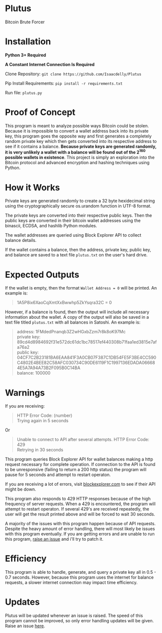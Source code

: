 # Plutus

Bitcoin Brute Forcer<br/>

#
# Installation

<b>Python 3+ Required</b> 

<b>A Constant Internet Connection Is Required</b>

Clone Repository: `git clone https://github.com/Isaacdelly/Plutus`

Pip Install Requirements: `pip install -r requirements.txt`

Run file: `plutus.py`


#

# Proof of Concept

This program is meant to analyze possible ways Bitcoin could be stolen. Because it is impossible to convert a wallet address back into its private key, this program goes the opposite way and first generates a completely random private key which then gets converted into its respective address to see if it contains a balance. <b>Because private keys are generated randomly, it is very unlikely a wallet with a balance will be found out of the 2<sup>160</sup> possible wallets in existence</b>. This project is simply an exploration into the Bitcoin protocol and advanced encryption and hashing techniques using Python.

#

# How it Works

Private keys are generated randomly to create a 32 byte hexidecimal string using the cryptographically secure os.urandom function in UTF-8 format.

The private keys are converted into their respective public keys. Then the public keys are converted in their bitcoin wallet addresses using the binascii, ECDSA, and hashlib Python modules.

The wallet addresses are queried using Block Explorer API to collect balance details.

If the wallet contains a balance, then the address, private key, public key, and balance are saved to a text file `plutus.txt` on the user's hard drive.

#

# Expected Outputs

If the wallet is empty, then the format `Wallet Address = 0` will be printed. An example is:

>1A5P8ix6XaoCqXmtXxBwwhp5ZkYsqra32C = 0

However, if a balance is found, then the output will include all necessary information about the wallet. A copy of the output will also be saved in a text file titled `plutus.txt` with all balances in Satoshi. An example is:

>address: 1FMdedPnanqb3Z2wHGxbZzm7r8k8oK97Mc<br>
>private key: 89cd4d8984692f31e572dc61dc1bc78517ef440308b71faa1ed3815e7afa76a2<br>
>public key: 04CF7C2B23181BA6EAA841F3A0CB07F387C1DB54FE5F3BE4CC590C4802E4BEE82C58AFC030734C90DE6119F1C1997136EDADA066684E5A7A94A73B2F095B0C14BA<br>
>balance: 100000<br>

#

# Warnings

If you are receiving: 

>HTTP Error Code: (number)<br/>
>Trying again in 5 seconds

Or

>Unable to connect to API after several attempts. HTTP Error Code: 429 <br>
>Retrying in 30 seconds

This program queries Block Explorer API for wallet balances making a http request necessary for complete operation. If connection to the API is found to be unresponsive (failing to return a 200 http status) the program will pause for 5 seconds and attempt to restart operaton.

If you are receiving a lot of errors, visit <a href="https://blockexplorer.com/">blockexplorer.com</a> to see if their API might be down.

This program also responds to 429 HTTP responses because of the high frequency of server requests. When a 429 is encountered, the program will attempt to restart operaton. If several 429's are received repeatedly, the user will get the result printed above and will be forced to wait 30 seconds.

A majority of the issues with this program happen because of API requests. Despite the heavy amount of error handling, there will most likely be issues with this program eventually. If you are getting errors and are unable to run this program, <a href="https://github.com/Isaacdelly/Plutus/issues">raise an issue</a> and i'll try to patch it.

#

# Efficiency

This program is able to handle, generate, and query a private key all in 0.5 - 0.7 seconds. However, because this program uses the internet for balance requests, a slower internet connection may impact time efficiency.

# Updates

Plutus will be updated whenever an issue is raised. The speed of this program cannot be improved, so only error handling updates will be given. Raise an issue <a href="https://github.com/Isaacdelly/Plutus/issues">here</a>.
